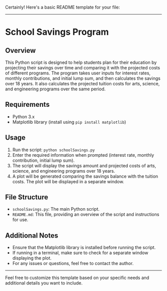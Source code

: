 Certainly! Here's a basic README template for your file:

---

# School Savings Program

## Overview

This Python script is designed to help students plan for their education by projecting their savings over time and comparing it with the projected costs of different programs. The program takes user inputs for interest rates, monthly contributions, and initial lump sum, and then calculates the savings over 18 years. It also calculates the projected tuition costs for arts, science, and engineering programs over the same period.

## Requirements

- Python 3.x
- Matplotlib library (install using `pip install matplotlib`)

## Usage

1. Run the script: `python schoolSavings.py`
2. Enter the required information when prompted (interest rate, monthly contribution, initial lump sum).
3. The script will display the savings amount and projected costs of arts, science, and engineering programs over 18 years.
4. A plot will be generated comparing the savings balance with the tuition costs. The plot will be displayed in a separate window.

## File Structure

- `schoolSavings.py`: The main Python script.
- `README.md`: This file, providing an overview of the script and instructions for use.

## Additional Notes

- Ensure that the Matplotlib library is installed before running the script.
- If running in a terminal, make sure to check for a separate window displaying the plot.
- For any issues or questions, feel free to contact the author.

---

Feel free to customize this template based on your specific needs and additional details you want to include.